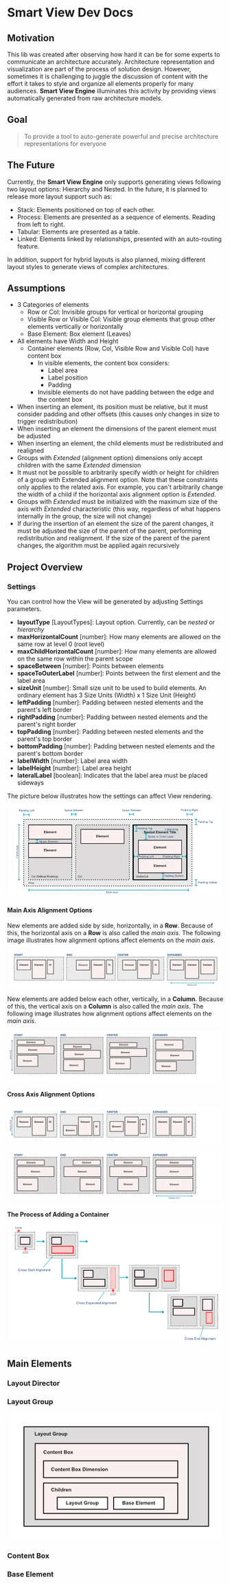 # Smart View Dev Docs

## Motivation

This lib was created after observing how hard it can be for some experts to communicate
an architecture accurately. Architecture representation and visualization are part of the process
of solution design. However, sometimes it is challenging to juggle the discussion of content with the effort
it takes to style and organize all elements properly for many audiences. **Smart View Engine** illuminates
this activity by providing views automatically generated from raw architecture models.

## Goal

> To provide a tool to auto-generate powerful and precise architecture representations for everyone

## The Future

Currently, the **Smart View Engine** only supports generating views following two layout options: Hierarchy and Nested.
In the future, it is planned to release more layout support such as:

- Stack: Elements positioned on top of each other.
- Process: Elements are presented as a sequence of elements. Reading from left to right.
- Tabular: Elements are presented as a table.
- Linked: Elements linked by relationships, presented with an auto-routing feature.

In addition, support for hybrid layouts is also planned, mixing different layout styles to generate views 
of complex architectures.

## Assumptions

- 3 Categories of elements
    - Row or Col: Invisible groups for vertical or horizontal grouping
    - Visible Row or Visible Col: Visible group elements that group other elements vertically or horizontally
    - Base Element: Box element (Leaves)
- All elements have Width and Height
    - Container elements (Row, Col, Visible Row and Visible Col) have content box
        - In visible elements, the content box considers:
            - Label area
            - Label position
            - Padding
        - Invisible elements do not have padding between the edge and the content box
- When inserting an element, its position must be relative, but it must consider padding and other offsets (this causes only changes in size to trigger redistribution)
- When inserting an element the dimensions of the parent element must be adjusted
- When inserting an element, the child elements must be redistributed and realigned
- Groups with *Extended* (alignment option) dimensions only accept children with the same *Extended* dimension
- It must not be possible to arbitrarily specify width or height for children of a group with Extended alignment option. Note that these constraints only applies to the related axis. For example, you can't arbitrarily change the width of a child if the horizontal axis alignment option is *Extended*.
- Groups with *Extended* must be initialized with the maximum size of the axis with *Extended* characteristic (this way, regardless of what happens internally in the group, the size will not change)
- If during the insertion of an element the size of the parent changes, it must be adjusted the size of the parent of the parent, performing redistribution and realignment. If the size of the parent of the parent changes, the algorithm must be applied again recursively

## Project Overview

### Settings

You can control how the View will be generated by adjusting Settings parameters.

- **layoutType** [LayoutTypes]: Layout option. Currently, can be *nested* or *hierarchy*
- **maxHorizontalCount** [number]: How many elements are allowed on the same row at level 0 (root level)
- **maxChildHorizontalCount** [number]: How many elements are allowed on the same row within the parent scope
- **spaceBetween** [number]: Points between elements
- **spaceToOuterLabel** [number]: Points between the first element and the label area
- **sizeUnit** [number]: Small size unit to be used to build elements. An ordinary element has 3 Size Units (Width) x 1 Size Unit (Height)
- **leftPadding** [number]: Padding between nested elements and the parent's left border
- **rightPadding** [number]: Padding between nested elements and the parent's right border
- **topPadding** [number]: Padding between nested elements and the parent's top border
- **bottomPadding** [number]: Padding between nested elements and the parent's bottom border
- **labelWidth** [number]: Label area width
- **labelHeight** [number]: Label area height
- **lateralLabel** [boolean]: Indicates that the label area must be placed sideways

The picture below illustrates how the settings can affect View rendering.

![Detailed settings overview](./img/detailed_settings_overview.jpg)

#### Main Axis Alignment Options

New elements are added side by side, horizontally, in a **Row**. Because of this, the horizontal axis on a
**Row** is also called the *main axis*. The following image illustrates how alignment options affect
elements on the *main axis*.

![Main Axis row alignment option](./img/main_align_row.jpg)

New elements are added below each other, vertically, in a **Column**. Because of this, the vertical axis on a
**Column** is also called the *main axis*. The following image illustrates how alignment options affect
elements on the *main axis*.

![Main Axis col alignment option](./img/main_align_col.jpg)

#### Cross Axis Alignment Options

![Cross Axis row alignment option](./img/cross_align_row.jpg)

![Cross Axis col alignment option](./img/cross_align_col.jpg)

#### The Process of Adding a Container

![Size adjustments visualized](./img/size_adjustment.jpg)

## Main Elements

### Layout Director


### Layout Group

![Layout Group Anatomy](./img/anatomy_layout_group.jpg)

### Content Box


### Base Element